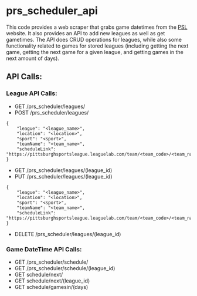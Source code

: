 # prs_scheduler_api
 
This code provides a web scraper that grabs game datetimes from the [PSL](https://pittsburghsportsleague.leaguelab.com/) website. It also provides an API to add new leagues as well as get gametimes. The API does CRUD operations for leagues, while also some functionality related to games for stored leagues (including getting the next game, getting the next game for a given league, and getting games in the next amount of days).

## API Calls:
### League API Calls:
- GET /prs_scheduler/leagues/
- POST /prs_scheduler/leagues/
 ```
 {
     "league": "<league_name>",
     "location": "<location>",
     "sport": "<sport>",
     "teamName": "<team_name>",
     "scheduleLink": "https://pittsburghsportsleague.leaguelab.com/team/<team_code>/<team_name>"
 }
 ```
- GET /prs_scheduler/leagues/(league_id)
- PUT /prs_scheduler/leagues/(league_id)
 ```
 {
     "league": "<league_name>",
     "location": "<location>",
     "sport": "<sport>",
     "teamName": "<team_name>",
     "scheduleLink": "https://pittsburghsportsleague.leaguelab.com/team/<team_code>/<team_name>"
 }
 ```
- DELETE /prs_scheduler/leagues/(league_id)

### Game DateTime API Calls:
- GET /prs_scheduler/schedule/
- GET /prs_scheduler/schedule/(league_id)
- GET schedule/next/
- GET schedule/next/(league_id)
- GET schedule/gamesin/(days)

